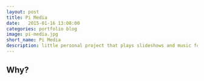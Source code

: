 ```yaml
---
layout: post
title: Pi Media
date:   2015-01-16 13:08:00
categories: portfolio blog
image: pi-media.jpg
short_name: Pi Media
description: little personal project that plays slideshows and music for conference centre TVs
---
```


## Why?